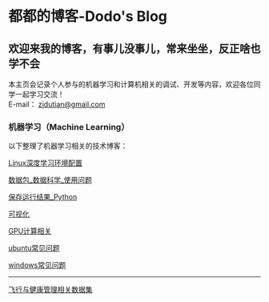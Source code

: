 # 都都的博客-Dodo's Blog
  
## 欢迎来我的博客，有事儿没事儿，常来坐坐，反正啥也学不会   


本主页会记录个人参与的机器学习和计算机相关的调试、开发等内容，欢迎各位同学一起学习交流！  
E-mail： <zidutian@gmail.com>  
### 机器学习（Machine Learning）
以下整理了机器学习相关的技术博客：

[Linux深度学习环境配置](https://github.com/iMyGirl/imygirl.github.io/blob/master/Linux%E6%B7%B1%E5%BA%A6%E5%AD%A6%E4%B9%A0%E7%8E%AF%E5%A2%83%E9%85%8D%E7%BD%AE.md)  
  
[数据包_数据科学_使用问题](https://github.com/iMyGirl/imygirl.github.io/blob/master/%E6%95%B0%E6%8D%AE%E5%8C%85_%E6%95%B0%E6%8D%AE%E7%A7%91%E5%AD%A6_%E4%BD%BF%E7%94%A8%E9%97%AE%E9%A2%98.md)  
  
[保存运行结果_Python](https://github.com/iMyGirl/imygirl.github.io/blob/master/%E4%BF%9D%E5%AD%98%E8%BF%90%E8%A1%8C%E7%BB%93%E6%9E%9C_Python.md)  
    
[可视化](https://github.com/iMyGirl/imygirl.github.io/blob/master/%E5%8F%AF%E8%A7%86%E5%8C%96.md)    
  
[GPU计算相关](https://github.com/iMyGirl/imygirl.github.io/blob/master/GPU%E8%AE%A1%E7%AE%97%E7%9B%B8%E5%85%B3.md)  
  
[ubuntu常见问题](https://github.com/iMyGirl/imygirl.github.io/blob/master/ubuntu%E5%B8%B8%E8%A7%81%E9%97%AE%E9%A2%98.md)  
    
[windows常见问题](https://github.com/iMyGirl/imygirl.github.io/blob/master/windows%E5%B8%B8%E8%A7%81%E9%97%AE%E9%A2%98.md)  
      
[]()  
* * *        
[飞行与健康管理相关数据集](https://github.com/iMyGirl/imygirl.github.io/blob/master/%E6%95%B0%E6%8D%AE%E9%9B%86_Dataset/%E9%A3%9E%E8%A1%8C%E4%B8%8E%E5%81%A5%E5%BA%B7%E7%AE%A1%E7%90%86%E7%9B%B8%E5%85%B3%E6%95%B0%E6%8D%AE%E9%9B%86.md)
      
      














